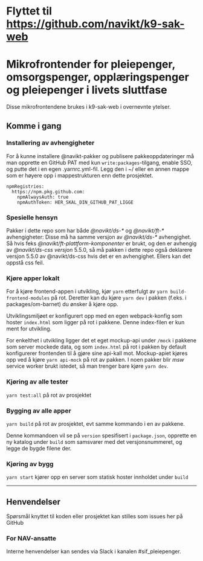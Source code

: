 # Flyttet til https://github.com/navikt/k9-sak-web

# Mikrofrontender for pleiepenger, omsorgspenger, opplæringspenger og pleiepenger i livets sluttfase

Disse mikrofrontendene brukes i k9-sak-web i overnevnte ytelser.

## Komme i gang

### Installering av avhengigheter
For å kunne installere @navikt-pakker og publisere pakkeoppdateringer må man opprette en GitHub PAT med kun `write:packages`-tilgang, enable SSO, og putte det i en egen .yarnrc.yml-fil. Legg den i ~/ eller en annen mappe som er høyere opp i mappestrukturen enn dette prosjektet. 
```
npmRegistries:
  https://npm.pkg.github.com:
    npmAlwaysAuth: true
    npmAuthToken: HER_SKAL_DIN_GITHUB_PAT_LIGGE
```

### Spesielle hensyn

Pakker i dette repo som har både _@navikt/ds-*_ og _@navikt/ft-*_ avhengigheter: Disse må ha samme versjon av _@navikt/ds-*_ avhengighet. 
Så hvis feks _@navikt/ft-plattform-komponenter_ er brukt, og den er avhengig av _@navikt/ds-css versjon_ 5.5.0, så må pakken i dette repo også 
deklarere versjon 5.5.0 av @navikt/ds-css hvis det er en avhengighet. Ellers kan det oppstå css feil.

### Kjøre apper lokalt
For å kjøre frontend-appen i utvikling, kjør `yarn` etterfulgt av `yarn build-frontend-modules` på rot. Deretter kan du kjøre `yarn dev` i pakken (f.eks. i packages/om-barnet) du ønsker å kjøre opp.

Utviklingsmiljøet er konfigurert opp med en egen webpack-konfig som hoster `index.html` som ligger på rot i pakkene.
Denne index-filen er kun ment for utvikling.

For enkelthet i utvikling ligger det et eget mockup-api under `/mock` i pakkene som server mockede data, og som
`index.html` på rot i pakken by default konfigurerer frontenden til å gjøre sine api-kall mot. Mockup-apiet kjøres
opp ved å kjøre `yarn api-mock` på rot av pakken. I noen pakker blir _msw_ service worker brukt istedet, så man trenger
bare kjøre `yarn dev`.

### Kjøring av alle tester

`yarn test:all` på rot av prosjektet

### Bygging av alle apper

`yarn build` på rot av prosjektet, evt samme kommando i en av pakkene.

Denne kommandoen vil se på `version` spesifisert i `package.json`, opprette en ny katalog under `build`
som samsvarer med det versjonsnummeret, og legge de bygde filene der.

### Kjøring av bygg

`yarn start` kjører opp en server som statisk hoster innholdet under `build`

---

## Henvendelser

Spørsmål knyttet til koden eller prosjektet kan stilles som issues her på GitHub

### For NAV-ansatte

Interne henvendelser kan sendes via Slack i kanalen #sif_pleiepenger.
